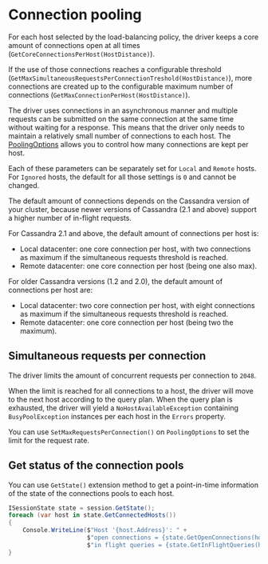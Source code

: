 # Connection pooling

For each host selected by the load-balancing policy, the driver keeps a core amount of connections open at all times (`GetCoreConnectionsPerHost(HostDistance)`).

If the use of those connections reaches a configurable threshold (`GetMaxSimultaneousRequestsPerConnectionTreshold(HostDistance)`), more connections are created up to the configurable maximum number of connections (`GetMaxConnectionPerHost(HostDistance)`).

The driver uses connections in an asynchronous manner and multiple requests can be submitted on the same connection at the same time without waiting for a response. This means that the driver only needs to maintain a relatively small number of connections to each host. The [PoolingOptions][pooling-options-api] allows you to control how many connections are kept per host.

Each of these parameters can be separately set for `Local` and `Remote` hosts. For `Ignored` hosts, the default for all those settings is `0` and cannot be changed.

The default amount of connections depends on the Cassandra version of your cluster, because newer versions of Cassandra (2.1 and above) support a higher number of in-flight requests.

For Cassandra 2.1 and above, the default amount of connections per host is:

- Local datacenter: one core connection per host, with two connections as maximum if the simultaneous requests threshold is reached.
- Remote datacenter: one core connection per host (being one also max).

For older Cassandra versions (1.2 and 2.0), the default amount of connections per host are:

- Local datacenter: two core connection per host, with eight connections as maximum if the simultaneous requests threshold is reached.
- Remote datacenter: one core connection per host (being two the maximum).

## Simultaneous requests per connection

The driver limits the amount of concurrent requests per connection to `2048`.

When the limit is reached for all connections to a host, the driver will move to the next host according to the query plan. When the query plan is exhausted, the driver will yield a `NoHostAvailableException` containing `BusyPoolException` instances per each host in the `Errors` property.

You can use `SetMaxRequestsPerConnection()` on `PoolingOptions` to set the limit for the request rate.

## Get status of the connection pools

You can use `GetState()` extension method to get a point-in-time information of the state of the connections pools to each host.

```csharp
ISessionState state = session.GetState();
foreach (var host in state.GetConnectedHosts())
{
    Console.WriteLine($"Host '{host.Address}': " +
                      $"open connections = {state.GetOpenConnections(host)}; " +
                      $"in flight queries = {state.GetInFlightQueries(host)}");
}
```

[pooling-options-api]: http://docs.datastax.com/en/latest-csharp-driver-api/html/T_Cassandra_PoolingOptions.htm